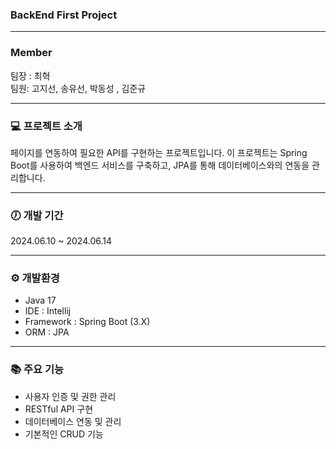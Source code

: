 ### BackEnd First Project

---

### Member

팀장 : 최혁  
팀원: 고지선, 송유선, 박동성 , 김준규

---

### ‍💻 프로젝트 소개

페이지를 연동하여 필요한 API를 구현하는 프로젝트입니다. 이 프로젝트는 Spring Boot를 사용하여 백엔드 서비스를 구축하고, JPA를 통해 데이터베이스와의 연동을 관리합니다.

---

### 🕖 개발 기간
2024.06.10 ~ 2024.06.14

---

### ⚙️ 개발환경

* Java 17
* IDE : Intellij
* Framework : Spring Boot (3.X)
* ORM : JPA

---

### 📚 주요 기능

- 사용자 인증 및 권한 관리
- RESTful API 구현
- 데이터베이스 연동 및 관리
- 기본적인 CRUD 기능
